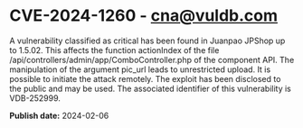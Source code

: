 # CVE-2024-1260 - cna@vuldb.com

A vulnerability classified as critical has been found in Juanpao JPShop up to 1.5.02. This affects the function actionIndex of the file /api/controllers/admin/app/ComboController.php of the component API. The manipulation of the argument pic_url leads to unrestricted upload. It is possible to initiate the attack remotely. The exploit has been disclosed to the public and may be used. The associated identifier of this vulnerability is VDB-252999.

**Publish date:** 2024-02-06
